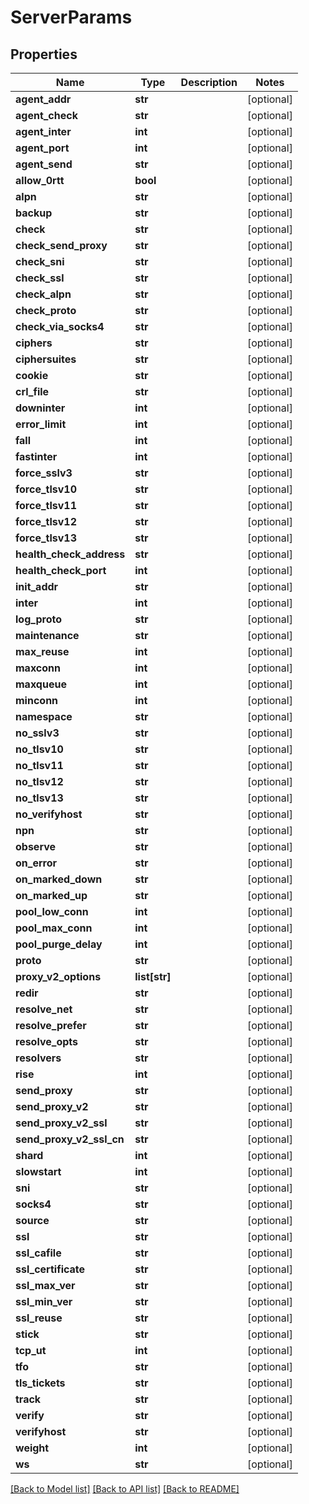 # ServerParams

## Properties
Name | Type | Description | Notes
------------ | ------------- | ------------- | -------------
**agent_addr** | **str** |  | [optional] 
**agent_check** | **str** |  | [optional] 
**agent_inter** | **int** |  | [optional] 
**agent_port** | **int** |  | [optional] 
**agent_send** | **str** |  | [optional] 
**allow_0rtt** | **bool** |  | [optional] 
**alpn** | **str** |  | [optional] 
**backup** | **str** |  | [optional] 
**check** | **str** |  | [optional] 
**check_send_proxy** | **str** |  | [optional] 
**check_sni** | **str** |  | [optional] 
**check_ssl** | **str** |  | [optional] 
**check_alpn** | **str** |  | [optional] 
**check_proto** | **str** |  | [optional] 
**check_via_socks4** | **str** |  | [optional] 
**ciphers** | **str** |  | [optional] 
**ciphersuites** | **str** |  | [optional] 
**cookie** | **str** |  | [optional] 
**crl_file** | **str** |  | [optional] 
**downinter** | **int** |  | [optional] 
**error_limit** | **int** |  | [optional] 
**fall** | **int** |  | [optional] 
**fastinter** | **int** |  | [optional] 
**force_sslv3** | **str** |  | [optional] 
**force_tlsv10** | **str** |  | [optional] 
**force_tlsv11** | **str** |  | [optional] 
**force_tlsv12** | **str** |  | [optional] 
**force_tlsv13** | **str** |  | [optional] 
**health_check_address** | **str** |  | [optional] 
**health_check_port** | **int** |  | [optional] 
**init_addr** | **str** |  | [optional] 
**inter** | **int** |  | [optional] 
**log_proto** | **str** |  | [optional] 
**maintenance** | **str** |  | [optional] 
**max_reuse** | **int** |  | [optional] 
**maxconn** | **int** |  | [optional] 
**maxqueue** | **int** |  | [optional] 
**minconn** | **int** |  | [optional] 
**namespace** | **str** |  | [optional] 
**no_sslv3** | **str** |  | [optional] 
**no_tlsv10** | **str** |  | [optional] 
**no_tlsv11** | **str** |  | [optional] 
**no_tlsv12** | **str** |  | [optional] 
**no_tlsv13** | **str** |  | [optional] 
**no_verifyhost** | **str** |  | [optional] 
**npn** | **str** |  | [optional] 
**observe** | **str** |  | [optional] 
**on_error** | **str** |  | [optional] 
**on_marked_down** | **str** |  | [optional] 
**on_marked_up** | **str** |  | [optional] 
**pool_low_conn** | **int** |  | [optional] 
**pool_max_conn** | **int** |  | [optional] 
**pool_purge_delay** | **int** |  | [optional] 
**proto** | **str** |  | [optional] 
**proxy_v2_options** | **list[str]** |  | [optional] 
**redir** | **str** |  | [optional] 
**resolve_net** | **str** |  | [optional] 
**resolve_prefer** | **str** |  | [optional] 
**resolve_opts** | **str** |  | [optional] 
**resolvers** | **str** |  | [optional] 
**rise** | **int** |  | [optional] 
**send_proxy** | **str** |  | [optional] 
**send_proxy_v2** | **str** |  | [optional] 
**send_proxy_v2_ssl** | **str** |  | [optional] 
**send_proxy_v2_ssl_cn** | **str** |  | [optional] 
**shard** | **int** |  | [optional] 
**slowstart** | **int** |  | [optional] 
**sni** | **str** |  | [optional] 
**socks4** | **str** |  | [optional] 
**source** | **str** |  | [optional] 
**ssl** | **str** |  | [optional] 
**ssl_cafile** | **str** |  | [optional] 
**ssl_certificate** | **str** |  | [optional] 
**ssl_max_ver** | **str** |  | [optional] 
**ssl_min_ver** | **str** |  | [optional] 
**ssl_reuse** | **str** |  | [optional] 
**stick** | **str** |  | [optional] 
**tcp_ut** | **int** |  | [optional] 
**tfo** | **str** |  | [optional] 
**tls_tickets** | **str** |  | [optional] 
**track** | **str** |  | [optional] 
**verify** | **str** |  | [optional] 
**verifyhost** | **str** |  | [optional] 
**weight** | **int** |  | [optional] 
**ws** | **str** |  | [optional] 

[[Back to Model list]](../README.md#documentation-for-models) [[Back to API list]](../README.md#documentation-for-api-endpoints) [[Back to README]](../README.md)

